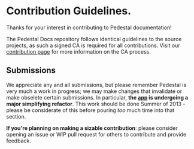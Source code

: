 # Contribution Guidelines.

Thanks for your interest in contributing to Pedestal documentation!

The Pedestal Docs repository follows identical guidelines to the source projects, as such a signed CA is required for all contributions. Visit our [contribution page](http://pedestal.io/#contribute) for more information on the CA process.

## Submissions

We appreciate any and all submissions, but please remember Pedestal is very much a work in progress; we may make changes that invalidate or make obselete certain submissions. In particular, **the [app](github.com/pedestal/pedestal/app) is undergoing a major simplifying refactor**. This work should be done Summer of 2013 - please be considerate of this before pouring _too_ much time into that section.

**If you're planning on making a sizable contribution**: please consider opening an issue or WIP pull request for others to contribute and provide feedback.
